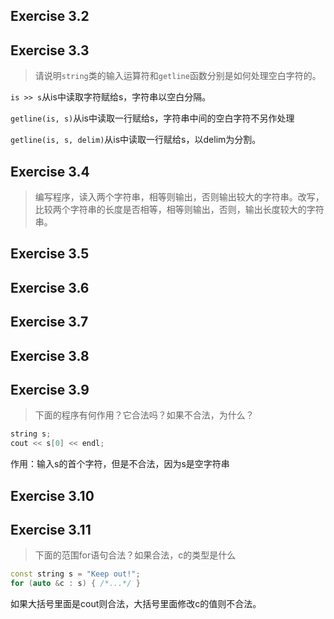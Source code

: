 ## Exercise 3.2



## Exercise 3.3

> 请说明`string`类的输入运算符和`getline`函数分别是如何处理空白字符的。

`is >> s`从is中读取字符赋给s，字符串以空白分隔。

`getline(is, s)`从is中读取一行赋给s，字符串中间的空白字符不另作处理

`getline(is, s, delim)`从is中读取一行赋给s，以delim为分割。



## Exercise 3.4

> 编写程序，读入两个字符串，相等则输出，否则输出较大的字符串。改写，比较两个字符串的长度是否相等，相等则输出，否则，输出长度较大的字符串。



## Exercise 3.5



## Exercise 3.6



## Exercise 3.7



## Exercise 3.8



## Exercise 3.9

> 下面的程序有何作用？它合法吗？如果不合法，为什么？

```c++
string s;
cout << s[0] << endl;
```

作用：输入s的首个字符，但是不合法，因为s是空字符串



## Exercise 3.10



## Exercise 3.11

> 下面的范围for语句合法？如果合法，c的类型是什么

```c++
const string s = "Keep out!";
for (auto &c : s) { /*...*/ }
```

如果大括号里面是cout则合法，大括号里面修改c的值则不合法。